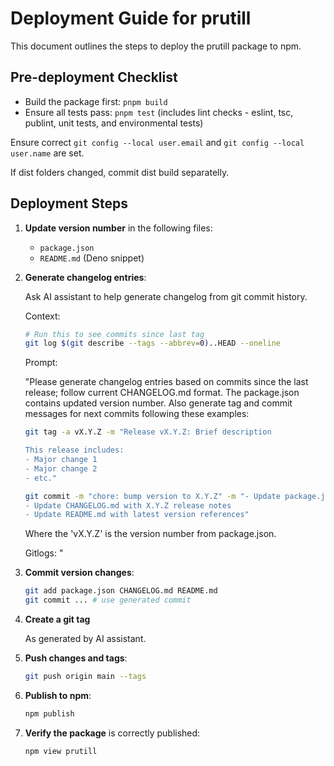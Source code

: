 # Deployment Guide for prutill

This document outlines the steps to deploy the prutill package to npm.

## Pre-deployment Checklist

- Build the package first: `pnpm build`
- Ensure all tests pass: `pnpm test` (includes lint checks - eslint, tsc, publint, unit tests, and environmental tests)

Ensure correct `git config --local user.email` and `git config --local user.name` are set.

If dist folders changed, commit dist build separatelly.

## Deployment Steps

1. **Update version number** in the following files:

    - `package.json`
    - `README.md` (Deno snippet)

2. **Generate changelog entries**:

    Ask AI assistant to help generate changelog from git commit history.

    Context:

    ```bash
    # Run this to see commits since last tag
    git log $(git describe --tags --abbrev=0)..HEAD --oneline
    ```

    Prompt:

    "Please generate changelog entries based on commits since the last release; follow current CHANGELOG.md format. The
    package.json contains updated version number. Also generate tag and commit messages for next commits following these
    examples:

    ```bash
    git tag -a vX.Y.Z -m "Release vX.Y.Z: Brief description

    This release includes:
    - Major change 1
    - Major change 2
    - etc."
    ```

    ```bash
    git commit -m "chore: bump version to X.Y.Z" -m "- Update package.json version to X.Y.Z
    - Update CHANGELOG.md with X.Y.Z release notes
    - Update README.md with latest version references"
    ```

    Where the 'vX.Y.Z' is the version number from package.json.

    Gitlogs: "

3. **Commit version changes**:

    ```bash
    git add package.json CHANGELOG.md README.md
    git commit ... # use generated commit
    ```

4. **Create a git tag**

    As generated by AI assistant.

5. **Push changes and tags**:

    ```bash
    git push origin main --tags
    ```

6. **Publish to npm**:

    ```bash
    npm publish
    ```

7. **Verify the package** is correctly published:

    ```bash
    npm view prutill
    ```
